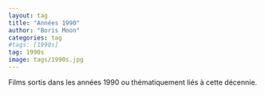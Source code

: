 ```yaml
---
layout: tag
title: "Années 1990"
author: "Boris Moon"
categories: tag
#tags: [1990s]
tag: 1990s
image: tags/1990s.jpg
---
```


Films sortis dans les années 1990 ou thématiquement liés à cette décennie.
